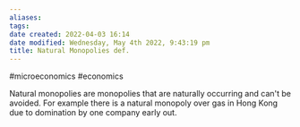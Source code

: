 ```yaml
---
aliases: 
tags: 
date created: 2022-04-03 16:14
date modified: Wednesday, May 4th 2022, 9:43:19 pm
title: Natural Monopolies def.
---
```


#microeconomics #economics

Natural monopolies are monopolies that are naturally occurring and can't be avoided. For example there is a natural monopoly over gas in Hong Kong due to domination by one company early out.

